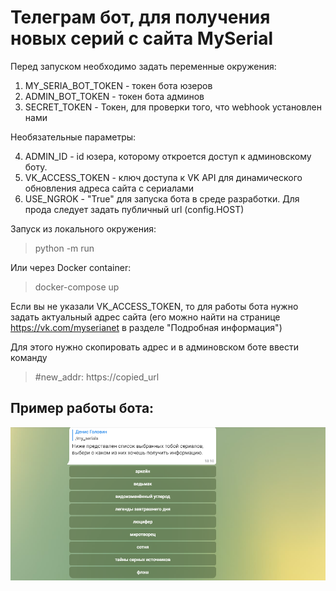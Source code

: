 # Телеграм бот, для получения новых серий с сайта MySerial
Перед запуском необходимо задать переменные окружения:
1) MY_SERIA_BOT_TOKEN - токен бота юзеров
2) ADMIN_BOT_TOKEN - токен бота админов
3) SECRET_TOKEN - Токен, для проверки того, что webhook установлен нами

Необязательные параметры:

4) ADMIN_ID - id юзера, которому откроется доступ к админовскому боту.
5) VK_ACCESS_TOKEN - ключ доступа к VK API для динамического обновления адреса сайта с сериалами 
6) USE_NGROK - "True" для запуска бота в среде разработки. Для прода следует задать публичный url (config.HOST)

Запуск из локального окружения:
> python -m run

Или через Docker container:
> docker-compose up

Если вы не указали VK_ACCESS_TOKEN, то для работы бота нужно задать актуальный адрес сайта (его можно найти на странице https://vk.com/myserianet в разделе "Подробная информация")

Для этого нужно скопировать адрес и в админовском боте ввести команду
> #new_addr: https://copied_url
## Пример работы бота:
![Alt text](/bot.png?raw=true "Пример использования бота")
